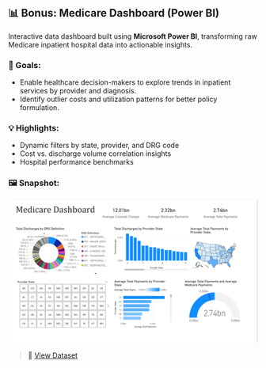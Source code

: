 ## 📊 Bonus: Medicare Dashboard (Power BI)

Interactive data dashboard built using **Microsoft Power BI**, transforming raw Medicare inpatient hospital data into actionable insights.

### 🎯 Goals:
- Enable healthcare decision-makers to explore trends in inpatient services by provider and diagnosis.
- Identify outlier costs and utilization patterns for better policy formulation.

### 💡 Highlights:
- Dynamic filters by state, provider, and DRG code
- Cost vs. discharge volume correlation insights
- Hospital performance benchmarks

### 🖼️ Snapshot:

![Medicare Dashboard Power BI by Prachi Lal](Medicare%20Dashboard.png)

> 🔗 [View Dataset](https://data.cms.gov/resources/medicare-inpatient-hospitals-by-provider-and-service-data-dictionary)
